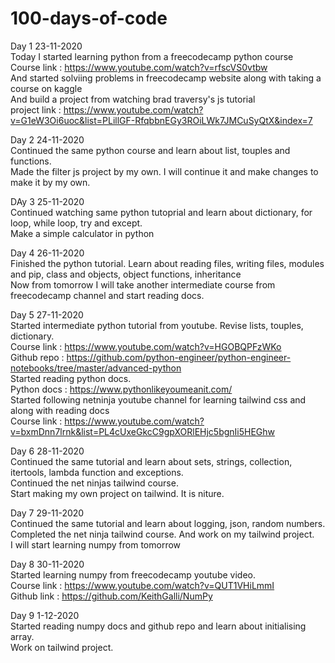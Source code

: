 # 100-days-of-code

Day 1      23-11-2020 <br />
Today I started learning python from a freecodecamp python course<br />
Course link : https://www.youtube.com/watch?v=rfscVS0vtbw <br />
And started solviing problems in freecodecamp website along with taking a course on kaggle<br />
And build a project from watching brad traversy's js tutorial<br />
project link : https://www.youtube.com/watch?v=G1eW3Oi6uoc&list=PLillGF-RfqbbnEGy3ROiLWk7JMCuSyQtX&index=7


Day 2      24-11-2020 <br />
Continued the same python course and learn about list, touples and functions.<br />
Made the filter js project by my own. I will continue it and make changes to make it by my own.

DAy 3     25-11-2020 <br />
Continued watching same python tutoprial and learn about dictionary, for loop, while loop, try and except.<br />
Make a simple calculator in python

Day 4      26-11-2020 <br />
Finished the python tutorial. Learn about reading files, writing files, modules and pip, class and objects, object functions, inheritance<br />
Now from tomorrow I will take another intermediate course from freecodecamp channel and start reading docs.

Day 5      27-11-2020 <br />
Started intermediate python tutorial from youtube. Revise lists, touples, dictionary. <br />
Course link : https://www.youtube.com/watch?v=HGOBQPFzWKo <br />
Github repo : https://github.com/python-engineer/python-engineer-notebooks/tree/master/advanced-python <br />
Started reading python docs. <br />
Python docs : https://www.pythonlikeyoumeanit.com/ <br />
Started following netninja youtube channel for learning tailwind css and along with reading docs <br />
Course link : https://www.youtube.com/watch?v=bxmDnn7lrnk&list=PL4cUxeGkcC9gpXORlEHjc5bgnIi5HEGhw <br />

Day 6     28-11-2020 <br />
Continued the same tutorial and learn about sets, strings, collection, itertools, lambda function and exceptions. <br />
Continued the net ninjas tailwind course. <br />
Start making my own project on tailwind. It is niture.

Day 7     29-11-2020<br />
Continued the same tutorial and learn about logging, json, random numbers. <br />
Completed the net ninja tailwind course. And work on my tailwind project. <br />
I will start learning numpy from tomorrow

Day 8     30-11-2020 <br />
Started learning numpy from freecodecamp youtube video. <br />
Course link : https://www.youtube.com/watch?v=QUT1VHiLmmI <br />
Github link  : https://github.com/KeithGalli/NumPy 

Day 9     1-12-2020 <br />
Started reading numpy docs and github repo and learn about initialising array. <br />
Work on tailwind project.
